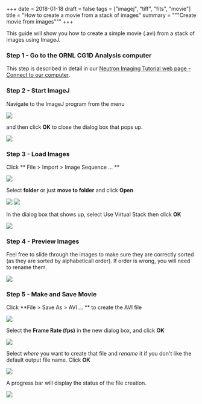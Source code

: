 +++
date = 2018-01-18
draft = false
tags = ["imagej", "tiff", "fits", "movie"]
title = "How to create a movie from a stack of images"
summary = """Create movie from images"""
+++

This guide will show you how to create a simple movie (.avi) from a stack of images using ImageJ.

### Step 1 - Go to the ORNL CG1D Analysis computer

This step is described in detail in our <a href='https://neutronimaging.pages.ornl.gov/en/tutorial/how_to_access_computer/'>
Neutron Imaging Tutorial web page - Connect to our computer</a>.

### Step 2 - Start ImageJ

Navigate to the ImageJ program from the menu

<img src='/img/posts/create_movie/step1.png' />

and then click **OK** to close the dialog box that pops up.

<img src='/img/posts/create_movie/step2.png' />

### Step 3 - Load Images

Click ** File > Import  > Image Sequence ... **

<img src='/img/posts/create_movie/step3.png' />

Select **folder** or just **move to folder** and click **Open**

<img src='/img/posts/create_movie/step4_1.png' />
<img src='/img/posts/create_movie/step4_2.png' />

In the dialog box that shows up, select Use Virtual Stack then click **OK**

<img src='/img/posts/create_movie/step5.png' />

### Step 4 - Preview Images

Feel free to slide through the images to make sure they are correctly sorted (as they are sorted by alphabeticall order).
If order is wrong, you will need to rename them.

<img src='/img/posts/create_movie/step6.png' />

### Step 5 - Make and Save Movie

Click **File > Save As > AVI ... ** to create the AVI file

<img src='/img/posts/create_movie/step7.png' />

Select the **Frame Rate (fps)** in the new dialog box, and click **OK**

<img src='/img/posts/create_movie/step8.png' />

Select *where* you want to create that file and *rename* it if you don't like the default output file name. Click **OK**

<img src='/img/posts/create_movie/step9.png' />

A progress bar will display the status of the file creation.

<img src='/img/posts/create_movie/step10.png' />



